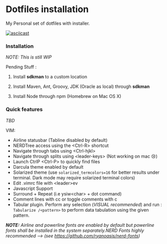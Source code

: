 # Dotfiles installation 
My Personal set of dotfiles with installer.

[![asciicast](https://asciinema.org/a/div7031ylnzqxuuvphafh8x1b.png)](https://asciinema.org/a/div7031ylnzqxuuvphafh8x1b)

### Installation
_NOTE: This is still WIP_


Pending Stuff : 

1. Install **sdkman** to a custom location

2. Install Maven, Ant, Groovy, JDK (Oracle as local) through **sdkman** 

3. Install Node through npm (Homebrew on Mac OS X)
  
### Quick features

_TBD_

VIM:
- Airline statusbar (Tabline disabled by default)
- NERDTree access using the \<Ctrl-R\> shortcut
- Navigate through tabs using \<Ctrl-hjkl\>
- Navigate through splits using \<leader-keys\> (Not working on mac :cry:)
- Launch CtrlP \<Ctrl-P\> to quickly find files
- Darcula theme enabled by default
- Solarized theme (use `solarized_termcolors=16` for better results under terminal. Dark mode may require solarized terminal colors)
- Edit .vimrc file with \<leader\>ev
- Javascript Support
- Surround + Repeat (i.e ysiw\<char\> + dot command)
- Comment lines with <leader>cc or toggle comments with <leader>c<space>
- Tabular plugin. Perform any selection (_VISUAL recommended_) and run : `Tabularize /<pattern>` to perform data tabulation using the given pattern.

_**NOTE:** Airline and powerline fonts are enabled by default but powerline fonts shall be installed in the system separately.NERD Fonts highly recommended --> (see https://github.com/ryanoasis/nerd-fonts)_
